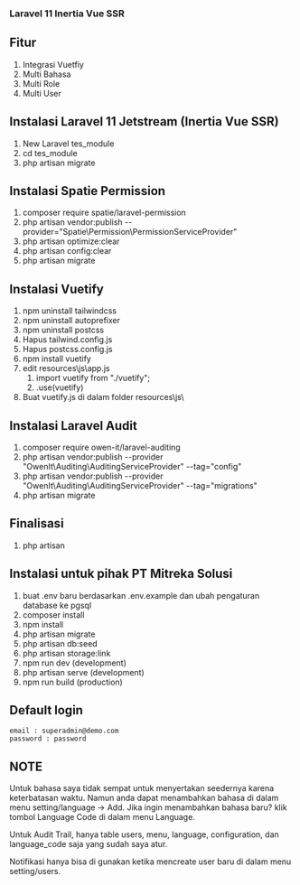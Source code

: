 ### Laravel 11 Inertia Vue SSR

## Fitur
1. Integrasi Vuetfiy
2. Multi Bahasa
3. Multi Role
4. Multi User

## Instalasi Laravel 11 Jetstream (Inertia Vue SSR)
1. New Laravel tes_module
2. cd tes_module
3. php artisan migrate

## Instalasi Spatie Permission
1. composer require spatie/laravel-permission
2. php artisan vendor:publish --provider="Spatie\Permission\PermissionServiceProvider"
3. php artisan optimize:clear
4. php artisan config:clear
5. php artisan migrate

## Instalasi Vuetify
1. npm uninstall tailwindcss
2. npm uninstall autoprefixer
3. npm uninstall postcss
4. Hapus tailwind.config.js
5. Hapus postcss.config.js
6. npm install vuetify
7. edit resources\js\app.js
    1. import vuetify from "./vuetify";
    2. .use(vuetify)
8. Buat vuetify.js di dalam folder resources\js\

## Instalasi Laravel Audit
1. composer require owen-it/laravel-auditing
2. php artisan vendor:publish --provider "OwenIt\Auditing\AuditingServiceProvider" --tag="config"
3. php artisan vendor:publish --provider "OwenIt\Auditing\AuditingServiceProvider" --tag="migrations"
4. php artisan migrate

## Finalisasi
1. php artisan 

## Instalasi untuk pihak PT Mitreka Solusi
1. buat .env baru berdasarkan .env.example dan ubah pengaturan database ke pgsql
2. composer install
3. npm install
4. php artisan migrate
5. php artisan db:seed
6. php artisan storage:link
7. npm run dev (development)
8. php artisan serve (development)
9. npm run build (production)

## Default login
    email : superadmin@demo.com
    password : password

## NOTE
Untuk bahasa saya tidak sempat untuk menyertakan seedernya karena keterbatasan waktu.
Namun anda dapat menambahkan bahasa di dalam menu setting/language -> Add.
Jika ingin menambahkan bahasa baru? klik tombol Language Code di dalam menu Language.

Untuk Audit Trail, hanya table users, menu, language, configuration, dan language_code saja yang sudah saya atur.

Notifikasi hanya bisa di gunakan ketika mencreate user baru di dalam menu setting/users.